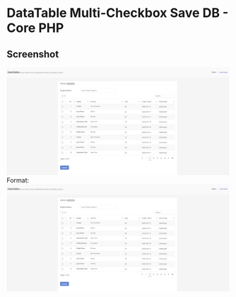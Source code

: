# DataTable Multi-Checkbox Save DB - Core PHP

## Screenshot

![GitHub Logo](/assets/Screenshot.png)
Format: ![Alt Text](/assets/Screenshot.png)